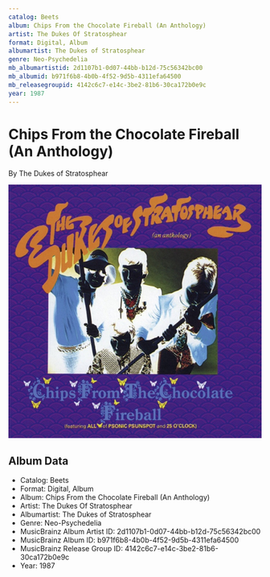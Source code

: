 ```yaml
---
catalog: Beets
album: Chips From the Chocolate Fireball (An Anthology)
artist: The Dukes Of Stratosphear
format: Digital, Album
albumartist: The Dukes of Stratosphear
genre: Neo-Psychedelia
mb_albumartistid: 2d1107b1-0d07-44bb-b12d-75c56342bc00
mb_albumid: b971f6b8-4b0b-4f52-9d5b-4311efa64500
mb_releasegroupid: 4142c6c7-e14c-3be2-81b6-30ca172b0e9c
year: 1987
---
```


# Chips From the Chocolate Fireball (An Anthology)

By The Dukes of Stratosphear

![](../../assets/beetscovers/The_Dukes_Of_Stratosphear-Chips_From_the_Chocolate_Fireball_An_Anthology.jpg)

## Album Data

- Catalog: Beets
- Format: Digital, Album
- Album: Chips From the Chocolate Fireball (An Anthology)
- Artist: The Dukes Of Stratosphear
- Albumartist: The Dukes of Stratosphear
- Genre: Neo-Psychedelia
- MusicBrainz Album Artist ID: 2d1107b1-0d07-44bb-b12d-75c56342bc00
- MusicBrainz Album ID: b971f6b8-4b0b-4f52-9d5b-4311efa64500
- MusicBrainz Release Group ID: 4142c6c7-e14c-3be2-81b6-30ca172b0e9c
- Year: 1987

